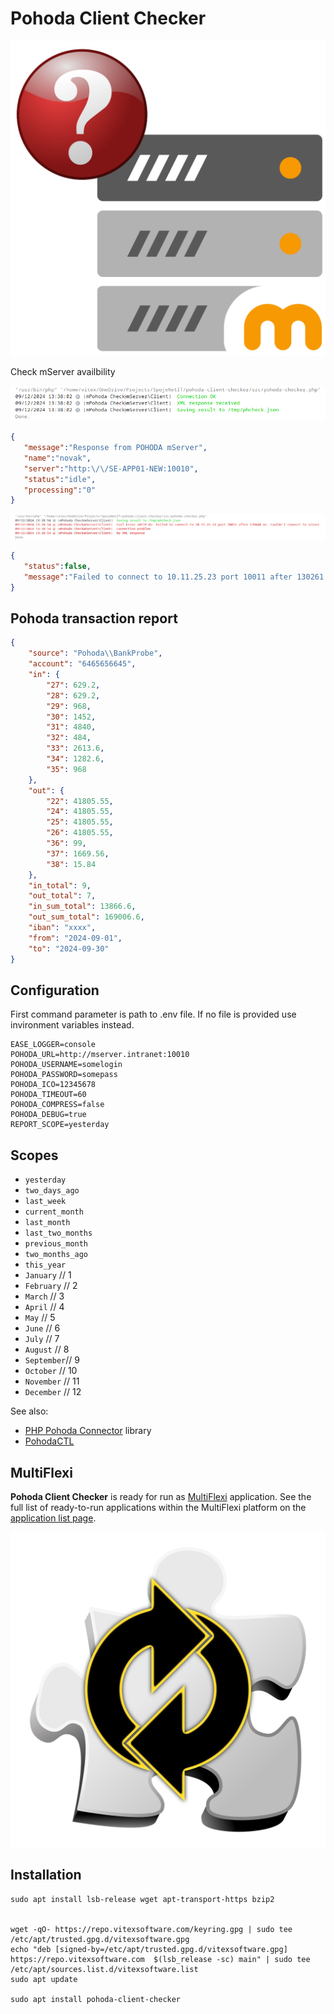 Pohoda Client Checker
=====================

![ Pohoda Client Config logo]( pohoda-client-checker.svg?raw=true)

Check mServer availbility


![Connection OK](connection-success.png?raw=true)

```json
{
   "message":"Response from POHODA mServer",
   "name":"novak",
   "server":"http:\/\/SE-APP01-NEW:10010",
   "status":"idle",
   "processing":"0"
}
```

![Connection Problem](connection-problem.png?raw=true)

```json
{
   "status":false,
   "message":"Failed to connect to 10.11.25.23 port 10011 after 130261 ms: Couldn't connect to server"
}
```

Pohoda transaction report
-------------------------



```json
{
    "source": "Pohoda\\BankProbe",
    "account": "6465656645",
    "in": {
        "27": 629.2,
        "28": 629.2,
        "29": 968,
        "30": 1452,
        "31": 4840,
        "32": 484,
        "33": 2613.6,
        "34": 1282.6,
        "35": 968
    },
    "out": {
        "22": 41805.55,
        "24": 41805.55,
        "25": 41805.55,
        "26": 41805.55,
        "36": 99,
        "37": 1669.56,
        "38": 15.84
    },
    "in_total": 9,
    "out_total": 7,
    "in_sum_total": 13866.6,
    "out_sum_total": 169006.6,
    "iban": "xxxx",
    "from": "2024-09-01",
    "to": "2024-09-30"
}
```

Configuration
-------------

First command parameter is path to .env file. 
If no file is provided use invironment variables instead.

```env
EASE_LOGGER=console
POHODA_URL=http://mserver.intranet:10010
POHODA_USERNAME=somelogin
POHODA_PASSWORD=somepass
POHODA_ICO=12345678
POHODA_TIMEOUT=60
POHODA_COMPRESS=false
POHODA_DEBUG=true
REPORT_SCOPE=yesterday
```

Scopes
------

 * `yesterday`
 * `two_days_ago`
 * `last_week`
 * `current_month`
 * `last_month`
 * `last_two_months`
 * `previous_month`
 * `two_months_ago`
 * `this_year`
 * `January`  // 1
 * `February` // 2
 * `March`    // 3
 * `April`    // 4
 * `May`      // 5
 * `June`     // 6
 * `July`     // 7
 * `August`   // 8
 * `September`// 9
 * `October`  // 10
 * `November` // 11
 * `December` // 12


See also:

* [PHP Pohoda Connector](https://github.com/VitexSoftware/PHP-Pohoda-Connector) library
* [PohodaCTL](https://github.com/Spoje-NET/pohodactl)

MultiFlexi
----------

**Pohoda Client Checker** is ready for run as [MultiFlexi](https://multiflexi.eu) application.
See the full list of ready-to-run applications within the MultiFlexi platform on the [application list page](https://www.multiflexi.eu/apps.php).

[![MultiFlexi App](https://github.com/VitexSoftware/MultiFlexi/blob/main/doc/multiflexi-app.svg)](https://www.multiflexi.eu/apps.php)

Installation
------------


```shell
sudo apt install lsb-release wget apt-transport-https bzip2


wget -qO- https://repo.vitexsoftware.com/keyring.gpg | sudo tee /etc/apt/trusted.gpg.d/vitexsoftware.gpg
echo "deb [signed-by=/etc/apt/trusted.gpg.d/vitexsoftware.gpg]  https://repo.vitexsoftware.com  $(lsb_release -sc) main" | sudo tee /etc/apt/sources.list.d/vitexsoftware.list
sudo apt update

sudo apt install pohoda-client-checker
```
